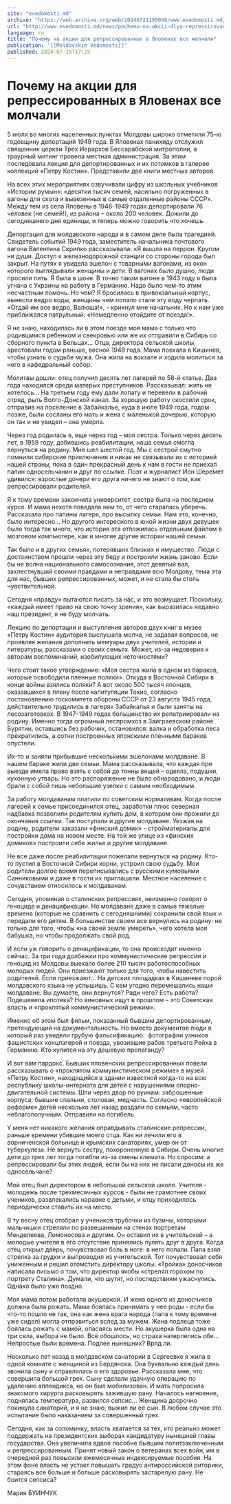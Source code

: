 ```yaml
---
site: "evedomosti.md"
archive: "https://web.archive.org/web/20240721195040/www.evedomosti.md/news/pochemu-na-akcii-dlya-repressirovannyh-v-yalovenah-vse-molch"
url: "http://www.evedomosti.md/news/pochemu-na-akcii-dlya-repressirovannyh-v-yalovenah-vse-molch"
language: ru
title: "Почему на акции для репрессированных в Яловенах все молчали"
publication: '[[Moldavskie Vedomosti]]'
published: 2024-07-15T17:25
---
```


# Почему на акции для репрессированных в Яловенах все молчали

5 июля во многих населенных пунктах Молдовы широко отметили 75-ю годовщину депортаций 1949 года. В Яловенах панихиду отслужил священник церкви Трех Иерархов Бессарабской митрополии, а траурный митинг провела местная администрация. За этим последовала лекция для депортированных и их потомков в галерее коллекций «Петру Костин». Представили две книги местных авторов.

На всех этих мероприятиях озвучивали цифру из школьных учебников «Истории румын»: «десятки тысяч семей, насильно погруженных в вагоны для скота и вывезенных в самые отдаленные районы СССР». Между тем из села Яловены в 1946-1949 годах депортировали 76 человек (не семей!), из района – около 200 человек. Дожили до сегодняшнего дня единицы, и теперь можно говорить что хочешь.

Депортация для молдавского народа и в самом деле была трагедией. Свидетель событий 1949 года, заместитель начальника почтового вагона Валентина Скрипко рассказывала: «Я вышла на перрон. Кругом ни души. Доступ к железнодорожной станции со стороны города был закрыт. На путях я увидела эшелон с товарными вагонами, из окон которого выглядывали женщины и дети. В вагонах было душно, люди просили пить. Я была в шоке. В точно таком вагоне в 1943 году я была угнана с Украины на работу в Германию. Надо было чем-то этим несчастным помочь. Но чем? Я бросилась в привокзальный корпус, вынесла ведро воды, женщины чем попало стали эту воду черпать. «Отдай им все ведро, Валюша!», - крикнул мне начальник. Но к нам уже приближался патрульный: «Немедленно отойдите от поезда!».

Я не знаю, находилась ли в этом поезде моя мама с только что родившимся ребенком и свекровью или же их отправили в Сибирь со сборного пункта в Бельцах… Отца, директора сельской школы, арестовали годом раньше, весной 1948 года. Мама поехала в Кишинев, чтобы узнать о судьбе мужа. Она жила на вокзале и ходила молиться за него в кафедральный собор.

Молитвы дошли: отец получил десять лет лагерей по 58-й статье. Два года находился среди матерых преступников. Рассказывал: жить не хотелось… На третьем году ему дали лопату и перевели в рабочий отряд, рыть Волго-Донской канал. За хорошую работу скостили срок, отправив на поселение в Забайкалье, куда в июле 1949 года, годом позже, были сосланы его мать и жена с маленькой дочерью, которую он так и не увидел – она умерла.

Через год родилась я, еще через год – моя сестра. Только через десять лет, в 1959 году, добившись реабилитации, наша семья смогла вернуться на родину. Мне шел шестой год. Мы с сестрой смутно помнили сибирские приключения и никак не связывали их с историей нашей страны, пока в один прекрасный день к нам в гости не приехал папин односельчанин и друг по ссылке. Поэт и журналист Ион Шеремет удивился: взрослые дочери его друга ничего не знают о том, как репрессировали родителей.

Я к тому времени закончила университет, сестра была на последнем курсе. И мама нехотя поведала нам то, от чего старалась уберечь. Рассказала про папины лагеря, про высылку семьи. Нам это, конечно, было интересно… Но другого интересного в юной жизни двух девушек было тогда так много, что история эта отложилась отдельным файлом в мозговом компьютере, как и многие другие истории нашей семьи.

Так было и в других семьях, потерявших близких и имущество. Люди с достоинством прошли через эту беду и построили жизнь заново. Если бы не волна национального самосознания, этот девятый вал, захлестнувший своими правдами и неправдами всю Молдову, тема эта для нас, бывших репрессированных, может, и не стала бы столь чувствительной.

Сегодня «правду» пытаются писать за нас, и это возмущает. Поскольку, «каждый имеет право на свою точку зрения», как выразилась недавно наш президент, я не буду молчать.

Лекцию по депортации и выступления авторов двух книг в музее «Петру Костин» аудитория выслушала молча, не задавая вопросов, не проявляя желания дополнить мемуары двух учителей, истории и литературы, рассказами о своих семьях. Может, из-за недоверия к авторам воспоминаний, изобилующих неточностями?

Чего стоит такое утверждение: «Моя сестра жила в одном из бараков, которые освободили пленные поляки». Откуда в Восточной Сибири в конце войны взялись поляки? А вот около 500 тысяч японцев, оказавшихся в плену после капитуляции Токио, согласно постановлению госкомитета обороны СССР от 23 августа 1945 года, действительно трудились в лагерях Забайкалья и были заняты на лесозаготовках. В 1947-1949 годах большинство их репатриировали на родину. Именно тогда огромный леспромхоз в Заиграевском районе Бурятии, оставшись без рабочих, остановился: валка и обработка леса прекратились, а сотни построенных японскими пленными бараков опустели.

Их-то и заняли прибывшие несколькими эшелонами молдаване. В нашем бараке жили две семьи. Мама рассказывала, что каждая при выезде имела право взять с собой до тонны вещей – одеяла, подушки, кухонную утварь. Но это распоряжение не было обнародовано, и люди брали с собой лишь небольшие узелки с самым необходимым.

За работу молдаванам платили по советским нормативам. Когда после лагерей к семье присоединился отец, заработки плюс северная надбавка позволили родителям купить дом, в котором они прожили до окончания ссылки. Так поступали и другие молдаване. Уезжая на родину, родители заказали «финский домик» - стройматериалы для постройки дома на новом месте. На той же улице из «финских домиков» построили себе жилье и другие молдаване.

Не все даже после реабилитации пожелали вернуться на родину. Кто-то пустил в Восточной Сибири корни, устроил свою судьбу. Мои родители долгое время переписывались с русскими кумовьями Санниковыми и даже в гости их приглашали. Местное население с сочувствием относилось к молдаванам.

Сегодня, упоминая о сталинских репрессиях, неизменно говорят о геноциде и денацификации. Но молдаване даже в самые тяжелые времена (которые не сравнить с сегодняшними) сохранили свой язык и передали его детям. В большинстве своем все вернулись на родину: не только для того, чтобы «на своей земле умереть», чего хотела моя бабушка, но чтобы продолжать свой род.

И если уж говорить о денацификации, то она происходит именно сейчас. За три года долбежки про коммунистические репрессии и геноцид из Молдовы выехало более 210 тысяч работоспособных молодых людей. Они приезжают только для того, чтобы навестить родителей. Если приезжают… На детских площадках в Кишиневе порой молдавского языка не услышишь. С кем угодно перемешались наши молдаване. Вы думаете, они вернутся? Ради чего? Есть работа? Подешевела ипотека? Но виновных ищут в прошлом – это Советская власть и «проклятый коммунистический режим».

Именно об этом был фильм, показанный бывшим депортированным, претендующий на документальность. Но вместо документов люди в который раз увидели грубую фальсификацию:  фотографии узников фашистских концлагерей и поезда, увозившие рабов третьего Рейха в Германию. Кто купится на эту дешевую пропаганду?

И вот вам пардокс. Бывших яловенских репрессированных повели рассказывать о «проклятом коммунистическом режиме» в музей «Петру Костин», находящийся в здании известной когда-то на всю республику школы-интерната для детей с нарушениями опорно-двигательной системы. Шли через двор по руинам: заброшенные корпуса, бывшие спальни, столовая, медчасть. Согласно «европейской реформе» детей несколько лет назад раздали по семьям, часто неблагополучным. Отправили на погибель.

У меня нет никакого желания оправдывать сталинские репрессии, раньше времени убившие моего отца. Как ни лечили его в ворниченской больнице и крымских санаториях, умер он от туберкулеза. Не вернуть сестру, похороненную в Сибири. Очень многие дети до трех лет тогда погибли из-за смены климата. Но спросим: а репрессировали бы этих людей, если бы на них не писали доносы их же односельчане?

Мой отец был директором в небольшой сельской школе. Учителя - молодежь после трехмесячных курсов - были не грамотнее своих учеников, развлекались наравне с детьми, и отцу приходилось периодически ставить их на место.

В ту весну отец отобрал у учеников трубочки из бузины, которыми мальчишки стреляли по развешанным на стенах портретам Менделеева, Ломоносова и другим. Он оставил их в учительской – а молодые учителя в его отсутствие принялись пулять друг в друга. Когда отец открыл дверь, почувствовал боль в ноге: в него попали. Папа взял стрелка за грудки и выпроводил из учительской. Тот почувствовал себя униженным и решил отомстить директору школы. «Тройка» доносчиков написала письмо о том, что директор якобы «стрелял горохом по портрету Сталина». Думали, что шутят, но последствиям ужаснулись. Однако было уже поздно.

Моя мама потом работала акушеркой. И жена одного из доносчиков должна была рожать. Мама боялась принимать у нее роды - если бы что-то пошло не так, она как жена врага народа (папа к тому времени уже сидел) могла отправиться вслед за мужем. Жена подлеца тоже боялась рожать с мамой, опасаясь мести. Но акушерка была одна на три села, выбора не было. Все обошлось, но страха натерпелись обе… Непростые были времена. Подлее нынешних? Вряд ли.

Несколько лет назад в молдавском санатории в Сергеевке я жила в одной комнате с женщиной из Бердянска. Она буквально каждый день звонила сыну и справлялась о его здоровье. Рассказала мне, что совершила большой грех. Сыну сделали удачную операцию по удалению аппендикса, но он был мобилизован. И мать попросила знакомого хирурга расковырять зажившую рану. Началось нагноение, поднялась температура, развился сепсис… Женщина досрочно покинула санаторий, и я не знаю, выжил ли ее сын. В любом случае это испытание было наказанием за совершенный грех.

Сегодня, как за соломинку, власть хватается за тех, кто реально может поддержать на президентских выборах кандидатуру нынешней главы государства. Она увеличила вдвое пособие бывшим политзаключенным и репрессированным. Принят новый закон о ветеранах всех войн, им в очередной раз повысили ежемесячные индексируемые пособия. На этом фоне власть не устает повышать градус антироссийской риторики, стараясь все больше и больше расковырять застарелую рану. Не боится сепсиса?

Мария БУИНЧУК